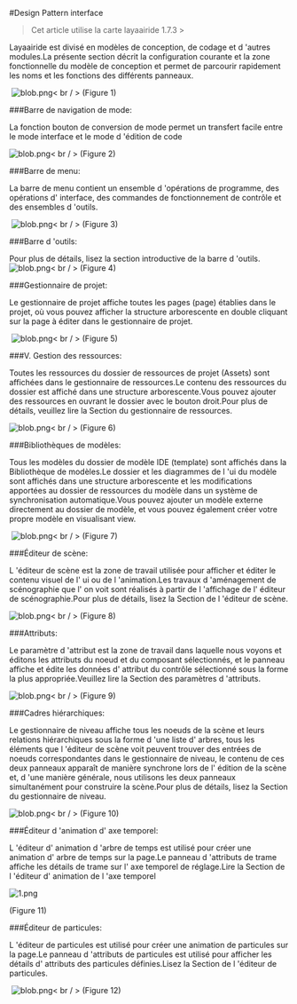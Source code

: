 #Design Pattern interface

> Cet article utilise la carte layaairide 1.7.3 >

Layaairide est divisé en modèles de conception, de codage et d 'autres modules.La présente section décrit la configuration courante et la zone fonctionnelle du modèle de conception et permet de parcourir rapidement les noms et les fonctions des différents panneaux.



​	 ![blob.png](img/1.png)< br / >
(Figure 1)



###Barre de navigation de mode:

La fonction bouton de conversion de mode permet un transfert facile entre le mode interface et le mode d 'édition de code

​![blob.png](img/2.png)< br / >
(Figure 2)



###Barre de menu:

La barre de menu contient un ensemble d 'opérations de programme, des opérations d' interface, des commandes de fonctionnement de contrôle et des ensembles d 'outils.



​	![blob.png](img/3.png)< br / >
(Figure 3)



 



###Barre d 'outils:

Pour plus de détails, lisez la section introductive de la barre d 'outils.
​![blob.png](img/4.png)< br / >
(Figure 4)



###Gestionnaire de projet:

Le gestionnaire de projet affiche toutes les pages (page) établies dans le projet, où vous pouvez afficher la structure arborescente en double cliquant sur la page à éditer dans le gestionnaire de projet.



​	![blob.png](img/5.png)< br / >
(Figure 5)



 



###V. Gestion des ressources:

Toutes les ressources du dossier de ressources de projet (Assets) sont affichées dans le gestionnaire de ressources.Le contenu des ressources du dossier est affiché dans une structure arborescente.Vous pouvez ajouter des ressources en ouvrant le dossier avec le bouton droit.Pour plus de détails, veuillez lire la Section du gestionnaire de ressources.

​![blob.png](img/6.png)< br / >
(Figure 6)



 



###Bibliothèques de modèles:

Tous les modèles du dossier de modèle IDE (template) sont affichés dans la Bibliothèque de modèles.Le dossier et les diagrammes de l 'ui du modèle sont affichés dans une structure arborescente et les modifications apportées au dossier de ressources du modèle dans un système de synchronisation automatique.Vous pouvez ajouter un modèle externe directement au dossier de modèle, et vous pouvez également créer votre propre modèle en visualisant view.



​	![blob.png](img/7.png)< br / >
(Figure 7)



 



###Éditeur de scène:

L 'éditeur de scène est la zone de travail utilisée pour afficher et éditer le contenu visuel de l' ui ou de l 'animation.Les travaux d 'aménagement de scénographie que l' on voit sont réalisés à partir de l 'affichage de l' éditeur de scénographie.Pour plus de détails, lisez la Section de l 'éditeur de scène.

​![blob.png](img/8.png)< br / >
(Figure 8)



  



###Attributs:

Le paramètre d 'attribut est la zone de travail dans laquelle nous voyons et éditons les attributs du noeud et du composant sélectionnés, et le panneau affiche et édite les données d' attribut du contrôle sélectionné sous la forme la plus appropriée.Veuillez lire la Section des paramètres d 'attributs.

​![blob.png](img/9.png)< br / >
(Figure 9)



###Cadres hiérarchiques:

Le gestionnaire de niveau affiche tous les noeuds de la scène et leurs relations hiérarchiques sous la forme d 'une liste d' arbres, tous les éléments que l 'éditeur de scène voit peuvent trouver des entrées de noeuds correspondantes dans le gestionnaire de niveau, le contenu de ces deux panneaux apparaît de manière synchrone lors de l' édition de la scène et, d 'une manière générale, nous utilisons les deux panneaux simultanément pour construire la scène.Pour plus de détails, lisez la Section du gestionnaire de niveau.

​![blob.png](img/10.png)< br / >
(Figure 10)



###Éditeur d 'animation d' axe temporel:

L 'éditeur d' animation d 'arbre de temps est utilisé pour créer une animation d' arbre de temps sur la page.Le panneau d 'attributs de trame affiche les détails de trame sur l' axe temporel de réglage.Lire la Section de l 'éditeur d' animation de l 'axe temporel

​![1.png](img/11.png)<br/>

(Figure 11)



###Éditeur de particules:

L 'éditeur de particules est utilisé pour créer une animation de particules sur la page.Le panneau d 'attributs de particules est utilisé pour afficher les détails d' attributs des particules définies.Lisez la Section de l 'éditeur de particules.



​	![blob.png](img/12.gif)< br / >
(Figure 12)